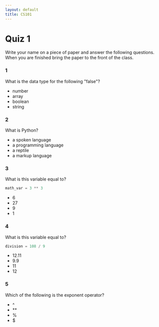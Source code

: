 ```yaml
---
layout: default
title: CS101
---
```


# Quiz 1

Write your name on a piece of paper and answer the following questions. When you are finished bring the paper to the front of the class.

### 1
What is the data type for the following "false"?
- number
- array
- boolean
- string

### 2
What is Python?
- a spoken language
- a programming language
- a reptile
- a markup language

### 3
What is this variable equal to?
```python
math_var = 3 ** 3
```
- 6
- 27
- 9
- 1

### 4
What is this variable equal to?
```python
division = 108 / 9
```
- 12.11
- 9.9
- 11
- 12

### 5
Which of the following is the exponent operator?
- ^
- \*\*
- %
- $
